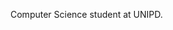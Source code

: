 Computer Science student at UNIPD.
<!---
giuliozanatta/giuliozanatta is a ✨ special ✨ repository because its `README.md` (this file) appears on your GitHub profile.
You can click the Preview link to take a look at your changes.
--->

